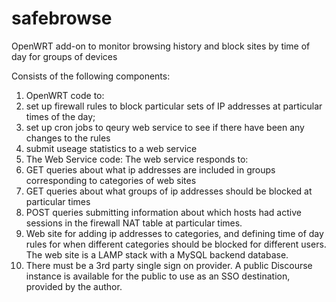 # safebrowse
OpenWRT add-on to monitor browsing history and block sites by time of day for groups of devices

Consists of the following components:

1. OpenWRT code to:
  1. set up firewall rules to block particular sets of IP addresses at particular times of the day;
  2. set up cron jobs to qeury web service to see if there have been any changes to the rules
  3. submit useage statistics to a web service
2. The Web Service code:
  The web service responds to:
  1. GET queries about what ip addresses are included in groups corresponding to categories of web sites
  2. GET queries about what groups of ip addresses should be blocked at particular times
  3. POST queries submitting information about which hosts had active sessions in the firewall NAT table at particular times.
3. Web site for adding ip addresses to categories, and defining time of day rules for when different categories should be blocked for different users. The web site is a LAMP stack with a MySQL backend database.
4. There must be a 3rd party single sign on provider. A public Discourse instance is available for the public to use as an SSO destination, provided by the author.
